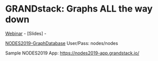
# GRANDstack: Graphs ALL the way down

[Webinar] - [Slides] -

[NODES2019-GraphDatabase]
User/Pass: nodes/nodes


Sample NODES2019 App: https://nodes2019-app.grandstack.io/


[Webinar]:https://www.bigmarker.com/conferences/daefdba83e86/bigroom#

[NODES2019-GraphDatabase]:https://nodes:nodes@849a4698.databases.neo4j.io/browser/
